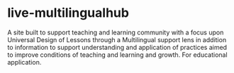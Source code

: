 # live-multilingualhub
A site built to support teaching and learning community with a focus upon Universal Design of Lessons through a Multilingual support lens in addition to information to support understanding and application of practices aimed to improve conditions of teaching and learning and growth. For educational application.
